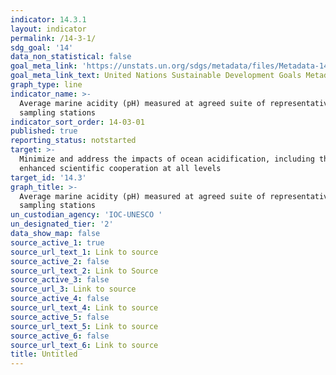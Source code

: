 ```yaml
---
indicator: 14.3.1
layout: indicator
permalink: /14-3-1/
sdg_goal: '14'
data_non_statistical: false
goal_meta_link: 'https://unstats.un.org/sdgs/metadata/files/Metadata-14-03-01.pdf'
goal_meta_link_text: United Nations Sustainable Development Goals Metadata (pdf 288kB)
graph_type: line
indicator_name: >-
  Average marine acidity (pH) measured at agreed suite of representative
  sampling stations
indicator_sort_order: 14-03-01
published: true
reporting_status: notstarted
target: >-
  Minimize and address the impacts of ocean acidification, including through
  enhanced scientific cooperation at all levels
target_id: '14.3'
graph_title: >-
  Average marine acidity (pH) measured at agreed suite of representative
  sampling stations
un_custodian_agency: 'IOC-UNESCO '
un_designated_tier: '2'
data_show_map: false
source_active_1: true
source_url_text_1: Link to source
source_active_2: false
source_url_text_2: Link to Source
source_active_3: false
source_url_3: Link to source
source_active_4: false
source_url_text_4: Link to source
source_active_5: false
source_url_text_5: Link to source
source_active_6: false
source_url_text_6: Link to source
title: Untitled
---
```

